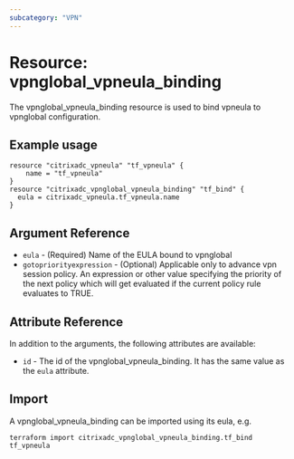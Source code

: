 ```yaml
---
subcategory: "VPN"
---
```


# Resource: vpnglobal_vpneula_binding

The vpnglobal_vpneula_binding resource is used to bind vpneula to vpnglobal configuration.


## Example usage

```hcl
resource "citrixadc_vpneula" "tf_vpneula" {
	name = "tf_vpneula"	
}
resource "citrixadc_vpnglobal_vpneula_binding" "tf_bind" {
  eula = citrixadc_vpneula.tf_vpneula.name
}
```


## Argument Reference

* `eula` - (Required) Name of the EULA bound to vpnglobal
* `gotopriorityexpression` - (Optional) Applicable only to advance vpn session policy. An expression or other value specifying the priority of the next policy which will get evaluated if the current policy rule evaluates to TRUE.


## Attribute Reference

In addition to the arguments, the following attributes are available:

* `id` - The id of the vpnglobal_vpneula_binding. It has the same value as the `eula` attribute.


## Import

A vpnglobal_vpneula_binding can be imported using its eula, e.g.

```shell
terraform import citrixadc_vpnglobal_vpneula_binding.tf_bind tf_vpneula
```

